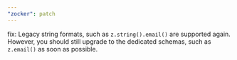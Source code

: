```yaml
---
"zocker": patch
---
```


fix: Legacy string formats, such as `z.string().email()` are supported again. However, you should still upgrade to the dedicated schemas, such as `z.email()` as soon as possible.
